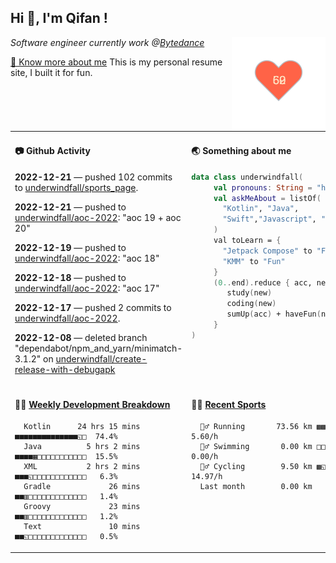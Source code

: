  <h2> Hi 👋, I'm Qifan ! </h2>
 <a href="https://github.com/underwindfall/iBeats"><img align="right" width="150px" src="https://raw.githubusercontent.com/underwindfall/iBeats/main/files/heart.svg"/></a>
 <p><em>Software engineer currently work @<a href="https://www.bytedance.com/en/">Bytedance</a></em></p>
 <p><a href="https://qifanyang.com/resume" target="_blank"> 🔭 Know more about me</a> This is my personal resume site, I built it for fun.</p>
 <table width="960px"><tr><td valign="top" width="50%">

  #### 📷 Github Activity
  <!-- githubActivity starts -->
**2022-12-21** — pushed 102 commits to [underwindfall/sports_page](https://api.github.com/repos/underwindfall/sports_page).

**2022-12-21** — pushed to [underwindfall/aoc-2022](https://api.github.com/repos/underwindfall/aoc-2022): "aoc 19 + aoc 20"

**2022-12-19** — pushed to [underwindfall/aoc-2022](https://api.github.com/repos/underwindfall/aoc-2022): "aoc 18"

**2022-12-18** — pushed to [underwindfall/aoc-2022](https://api.github.com/repos/underwindfall/aoc-2022): "aoc 17"

**2022-12-17** — pushed 2 commits to [underwindfall/aoc-2022](https://api.github.com/repos/underwindfall/aoc-2022).

**2022-12-08** — deleted branch "dependabot/npm_and_yarn/minimatch-3.1.2" on [underwindfall/create-release-with-debugapk](https://api.github.com/repos/underwindfall/create-release-with-debugapk)
  <!-- githubActivity ends -->
  </td><td valign="top" width="50%">

  #### 🌏 Something about me
  <!-- profile starts -->
  ```kotlin
  data class underwindfall(
       val pronouns: String = "he|him",
       val askMeAbout = listOf(
         "Kotlin", "Java",
         "Swift","Javascript", "Typescript"
       )
       val toLearn = {
         "Jetpack Compose" to "Future",
         "KMM" to "Fun"
       }
       (0..end).reduce { acc, new ->
          study(new)
          coding(new)
          sumUp(acc) + haveFun(new)
       }
  )
  ```
  <!-- profile ends -->
  </td></tr><tr><td valign="top" width="50%">
  
  #### 🏊‍♂️ <a href="https://gist.github.com/underwindfall/377ee88ba1fabd1e93516e48ca9c61eb" target="_blank">Weekly Development Breakdown</a>
   <!-- codeTime starts -->
   ```text
     Kotlin      24 hrs 15 mins  ■■■■■■■■■■■■■■◱□  74.4%
     Java          5 hrs 2 mins  ■■■■▦□□□□□□□□□□□  15.5%
     XML           2 hrs 2 mins  ■■■◱□□□□□□□□□□□□   6.3%
     Gradle             26 mins  ■■▥□□□□□□□□□□□□□   1.4%
     Groovy             23 mins  ■■▥□□□□□□□□□□□□□   1.2%
     Text               10 mins  ■■◱□□□□□□□□□□□□□   0.5%
   ```
   <!-- codeTime starts -->
   </td>
   <td valign="top" width="50%">

   #### 🤾‍♂️ <a href="https://gist.github.com/underwindfall/76198d6f6918f9f94d022c8ad881f98b" target="_blank">Recent Sports</a>

   <!-- Sports starts -->
   ```text
     ‍🏃‍♂️ Running       73.56 km ▩▩▩▩▩▩▩▩▩▩▨□  5.60/h
     🏊‍♂️ Swimming       0.00 km □□□□□□□□□□□□  0.00/h
     🚴‍♂️ Cycling        9.50 km ▩◱□□□□□□□□□□ 14.97/h
     Last month        0.00 km   0:0h
   ```
   <!-- Sports ends -->
   </td></tr></table>